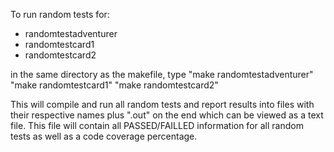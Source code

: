 To run random tests for:
- randomtestadventurer
- randomtestcard1
- randomtestcard2

in the same directory as the makefile, type 
"make randomtestadventurer"
"make randomtestcard1"
"make randomtestcard2"

This will compile and run all random tests and report results into files with their respective
names plus ".out" on the end which can be viewed as a text file. This file will contain all 
PASSED/FAILLED information for all random tests as well as a code coverage percentage.
